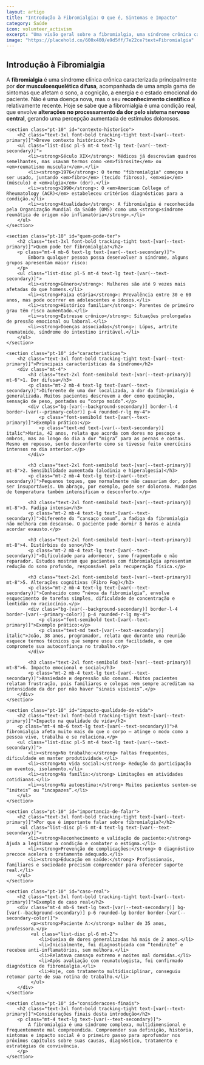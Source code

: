 ```yaml
---
layout: artigo
title: "Introdução à Fibromialgia: O que é, Sintomas e Impacto"
category: Saúde
icon: volunteer_activism
excerpt: "Uma visão geral sobre a fibromialgia, uma síndrome crônica caracterizada por dor difusa, fadiga intensa e outros sintomas que afetam a qualidade de vida."
image: "https://placehold.co/600x400/e9d5ff/7e22ce?text=Fibromialgia"
---
```


<article>
    <h1 class="text-4xl font-extrabold tracking-tight text-[var(--text-primary)] sm:text-5xl">Introdução à Fibromialgia</h1>
    <p class="mt-6 text-lg text-[var(--text-secondary)]">
        A <strong>fibromialgia</strong> é uma síndrome clínica crônica caracterizada principalmente por <strong>dor musculoesquelética difusa</strong>, acompanhada de uma ampla gama de sintomas que afetam o sono, a cognição, a energia e o estado emocional do paciente. Não é uma doença nova, mas o seu <strong>reconhecimento científico</strong> é relativamente recente. Hoje se sabe que a fibromialgia é uma condição real, que envolve <strong>alterações no processamento da dor pelo sistema nervoso central</strong>, gerando uma percepção aumentada de estímulos dolorosos.
    </p>

    <section class="pt-10" id="contexto-historico">
        <h2 class="text-3xl font-bold tracking-tight text-[var(--text-primary)]">Breve contexto histórico</h2>
        <ul class="list-disc pl-5 mt-4 text-lg text-[var(--text-secondary)]">
            <li><strong>Século XIX</strong>: Médicos já descreviam quadros semelhantes, mas usavam termos como <em>fibrosite</em> ou <em>reumatismo muscular</em>.</li>
            <li><strong>1976</strong>: O termo "fibromialgia" começou a ser usado, juntando <em>fibro</em> (tecido fibroso), <em>mio</em> (músculo) e <em>algia</em> (dor).</li>
            <li><strong>1990</strong>: O <em>American College of Rheumatology (ACR)</em> estabeleceu critérios diagnósticos para a condição.</li>
            <li><strong>Atualidade</strong>: A fibromialgia é reconhecida pela Organização Mundial da Saúde (OMS) como uma <strong>síndrome reumática de origem não inflamatória</strong>.</li>
        </ul>
    </section>

    <section class="pt-10" id="quem-pode-ter">
        <h2 class="text-3xl font-bold tracking-tight text-[var(--text-primary)]">Quem pode ter fibromialgia?</h2>
        <p class="mt-4 mb-6 text-lg text-[var(--text-secondary)]">
            Embora qualquer pessoa possa desenvolver a síndrome, alguns grupos apresentam maior risco:
        </p>
        <ul class="list-disc pl-5 mt-4 text-lg text-[var(--text-secondary)]">
            <li><strong>Gênero</strong>: Mulheres são até 9 vezes mais afetadas do que homens.</li>
            <li><strong>Faixa etária</strong>: Prevalência entre 30 e 60 anos, mas pode ocorrer em adolescentes e idosos.</li>
            <li><strong>Histórico familiar</strong>: Parentes de primeiro grau têm risco aumentado.</li>
            <li><strong>Estresse crônico</strong>: Situações prolongadas de pressão emocional ou laboral.</li>
            <li><strong>Doenças associadas</strong>: Lúpus, artrite reumatoide, síndrome do intestino irritável.</li>
        </ul>
    </section>

    <section class="pt-10" id="caracteristicas">
        <h2 class="text-3xl font-bold tracking-tight text-[var(--text-primary)]">Principais características da síndrome</h2>
        <div class="mt-4">
            <h3 class="text-2xl font-semibold text-[var(--text-primary)] mt-6">1. Dor difusa</h3>
            <p class="mt-2 mb-4 text-lg text-[var(--text-secondary)]">Diferente de uma dor localizada, a dor da fibromialgia é generalizada. Muitos pacientes descrevem a dor como queimação, sensação de peso, pontadas ou “corpo moído”.</p>
            <div class="bg-[var(--background-secondary)] border-l-4 border-[var(--primary-color)] p-4 rounded-r-lg my-4">
                <p class="font-semibold text-[var(--text-primary)]">Exemplo prático:</p>
                <p class="text-md text-[var(--text-secondary)] italic">Maria, 42 anos, relata que acorda com dores no pescoço e ombros, mas ao longo do dia a dor “migra” para as pernas e costas. Mesmo em repouso, sente desconforto como se tivesse feito exercícios intensos no dia anterior.</p>
            </div>

            <h3 class="text-2xl font-semibold text-[var(--text-primary)] mt-8">2. Sensibilidade aumentada (alodinia e hiperalgesia)</h3>
            <p class="mt-2 mb-4 text-lg text-[var(--text-secondary)]">Pequenos toques, que normalmente não causariam dor, podem ser insuportáveis. Um abraço, por exemplo, pode ser doloroso. Mudanças de temperatura também intensificam o desconforto.</p>

            <h3 class="text-2xl font-semibold text-[var(--text-primary)] mt-8">3. Fadiga intensa</h3>
            <p class="mt-2 mb-4 text-lg text-[var(--text-secondary)]">Diferente do “cansaço comum”, a fadiga da fibromialgia não melhora com descanso. O paciente pode dormir 8 horas e ainda acordar exausto.</p>

            <h3 class="text-2xl font-semibold text-[var(--text-primary)] mt-8">4. Distúrbios do sono</h3>
            <p class="mt-2 mb-4 text-lg text-[var(--text-secondary)]">Dificuldade para adormecer, sono fragmentado e não reparador. Estudos mostram que pacientes com fibromialgia apresentam redução do sono profundo, responsável pela recuperação física.</p>

            <h3 class="text-2xl font-semibold text-[var(--text-primary)] mt-8">5. Alterações cognitivas (Fibro Fog)</h3>
            <p class="mt-2 mb-4 text-lg text-[var(--text-secondary)]">Conhecido como “névoa da fibromialgia”, envolve esquecimento de tarefas simples, dificuldade de concentração e lentidão no raciocínio.</p>
            <div class="bg-[var(--background-secondary)] border-l-4 border-[var(--primary-color)] p-4 rounded-r-lg my-4">
                <p class="font-semibold text-[var(--text-primary)]">Exemplo prático:</p>
                <p class="text-md text-[var(--text-secondary)] italic">João, 38 anos, programador, relata que durante uma reunião esquece termos técnicos que sempre usou com facilidade, o que compromete sua autoconfiança no trabalho.</p>
            </div>

            <h3 class="text-2xl font-semibold text-[var(--text-primary)] mt-8">6. Impacto emocional e social</h3>
            <p class="mt-2 mb-4 text-lg text-[var(--text-secondary)]">Ansiedade и depressão são comuns. Muitos pacientes relatam frustração, pois familiares e colegas nem sempre acreditam na intensidade da dor por não haver “sinais visíveis”.</p>
        </div>
    </section>

    <section class="pt-10" id="impacto-qualidade-de-vida">
        <h2 class="text-3xl font-bold tracking-tight text-[var(--text-primary)]">Impacto na qualidade de vida</h2>
        <p class="mt-4 mb-6 text-lg text-[var(--text-secondary)]">A fibromialgia afeta muito mais do que o corpo — atinge o modo como a pessoa vive, trabalha e se relaciona.</p>
        <ul class="list-disc pl-5 mt-4 text-lg text-[var(--text-secondary)]">
            <li><strong>No trabalho:</strong> Faltas frequentes, dificuldade em manter produtividade.</li>
            <li><strong>Na vida social:</strong> Redução da participação em eventos, isolamento.</li>
            <li><strong>Na família:</strong> Limitações em atividades cotidianas.</li>
            <li><strong>Na autoestima:</strong> Muitos pacientes sentem-se “inúteis” ou “incapazes”.</li>
        </ul>
    </section>
    
    <section class="pt-10" id="importancia-de-falar">
        <h2 class="text-3xl font-bold tracking-tight text-[var(--text-primary)]">Por que é importante falar sobre fibromialgia?</h2>
         <ul class="list-disc pl-5 mt-4 text-lg text-[var(--text-secondary)]">
            <li><strong>Reconhecimento e validação do paciente:</strong> Ajuda a legitimar a condição e combater o estigma.</li>
            <li><strong>Prevenção de complicações:</strong> O diagnóstico precoce acelera o tratamento adequado.</li>
            <li><strong>Educação em saúde:</strong> Profissionais, familiares e sociedade precisam compreender para oferecer suporte real.</li>
        </ul>
    </section>

    <section class="pt-10" id="caso-real">
        <h2 class="text-3xl font-bold tracking-tight text-[var(--text-primary)]">Exemplo de caso real</h2>
        <div class="mt-4 mb-6 text-lg text-[var(--text-secondary)] bg-[var(--background-secondary)] p-6 rounded-lg border border-[var(--secondary-color)]">
             <p><strong>Paciente A:</strong> mulher de 35 anos, professora.</p>
             <ul class="list-disc pl-6 mt-2">
                <li>Queixa de dores generalizadas há mais de 2 anos.</li>
                <li>Inicialmente, foi diagnosticada com “tendinite” e recebeu anti-inflamatórios, sem melhora.</li>
                <li>Relatava cansaço extremo e noites mal dormidas.</li>
                <li>Após avaliação com reumatologista, foi confirmado diagnóstico de fibromialgia.</li>
                <li>Hoje, com tratamento multidisciplinar, conseguiu retomar parte de sua rotina de trabalho.</li>
             </ul>
        </div>
    </section>

    <section class="pt-10" id="consideracoes-finais">
        <h2 class="text-3xl font-bold tracking-tight text-[var(--text-primary)]">Considerações finais desta introdução</h2>
        <p class="mt-4 text-lg text-[var(--text-secondary)]">
            A fibromialgia é uma síndrome complexa, multidimensional e frequentemente mal compreendida. Compreender sua definição, história, sintomas e impacto social é o primeiro passo para aprofundar nos próximos capítulos sobre suas causas, diagnóstico, tratamento e estratégias de convivência.
        </p>
    </section>

</article>
